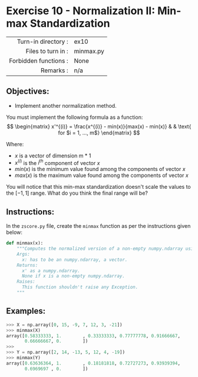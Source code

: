 # Exercise 10 - Normalization II: Min-max Standardization

|                         |                    |
| -----------------------:| ------------------ |
|   Turn-in directory :   |  ex10              |
|   Files to turn in :    |  minmax.py         |
|   Forbidden functions : |  None              |
|   Remarks :             |  n/a               |

## Objectives:
- Implement another normalization method.

You must implement the following formula as a function:  
$$
\begin{matrix}
x'^{(i)} = \frac{x^{(i)} - min(x)}{max(x) - min(x)} & & \text{ for $i = 1, ..., m$}
\end{matrix}
$$

Where:
- $x$ is a vector of dimension m * 1
- $x^{(i)}$ is the $i^{th}$ component of vector $x$
- $min(x)$ is the minimum value found among the components of vector $x$
- $max(x)$ is the maximum value found among the components of vector $x$

You will notice that this min-max standardization doesn't scale the values to the $[-1,1]$ range. What do you think the final range will be?

## Instructions:
In the `zscore.py` file, create the `minmax` function as per the instructions given below:
```python
def minmax(x):
    """Computes the normalized version of a non-empty numpy.ndarray using the min-max standardization.
    Args:
      x: has to be an numpy.ndarray, a vector.
    Returns:
      x' as a numpy.ndarray. 
      None if x is a non-empty numpy.ndarray.
    Raises:
      This function shouldn't raise any Exception.
    """
```

## Examples:
```python
>>> X = np.array([0, 15, -9, 7, 12, 3, -21])
>>> minmax(X)
array([0.58333333, 1.        , 0.33333333, 0.77777778, 0.91666667,
       0.66666667, 0.        ])
>>>
>>> Y = np.array([2, 14, -13, 5, 12, 4, -19])
>>> minmax(Y)
array([0.63636364, 1.        , 0.18181818, 0.72727273, 0.93939394,
       0.6969697 , 0.        ])
```
